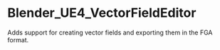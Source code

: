 Blender_UE4_VectorFieldEditor
=============================

Adds support for creating vector fields and exporting them in the FGA format.
